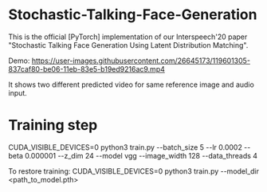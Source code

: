 # Stochastic-Talking-Face-Generation
This is the official [PyTorch] implementation of our Interspeech'20 paper "Stochastic Talking Face Generation Using Latent Distribution Matching".

Demo:
https://user-images.githubusercontent.com/26645173/119601305-837caf80-be06-11eb-83e5-b19ed9216ac9.mp4

It shows two different predicted video for same reference image and audio input.

# Training step
CUDA_VISIBLE_DEVICES=0 python3 train.py --batch_size 5 --lr 0.0002 --beta 0.000001 --z_dim 24 --model vgg --image_width 128 --data_threads 4

To restore training:
CUDA_VISIBLE_DEVICES=0 python3 train.py --model_dir <path_to_model.pth>


